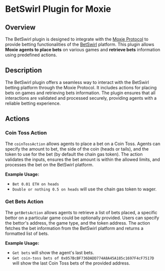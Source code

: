 # BetSwirl Plugin for Moxie

## Overview

The BetSwirl plugin is designed to integrate with the [Moxie Protocol](https://moxie.xyz) to provide betting functionalities of the [BetSwirl](https://www.betswirl.com) platform. This plugin allows **Moxie agents to place bets** on various games and **retrieve bets** information using predefined actions.

## Description

The BetSwirl plugin offers a seamless way to interact with the BetSwirl betting platform through the Moxie Protocol. It includes actions for placing bets on games and retrieving bets information. The plugin ensures that all interactions are validated and processed securely, providing agents with a reliable betting experience.

## Actions

### Coin Toss Action

The `coinTossAction` allows agents to place a bet on a Coin Toss. Agents can specify the amount to bet, the side of the coin (heads or tails), and the token to use for the bet (by default the chain gas token). The action validates the inputs, ensures the bet amount is within the allowed limits, and processes the bet on the BetSwirl platform.

**Example Usage:**

- `Bet 0.01 ETH on heads`
- `Double or nothing 0.5 on heads` will use the chain gas token to wager.

### Get Bets Action

The `getBetsAction` allows agents to retrieve a list of bets placed, a specific bettor on a particular game could be optionally provided. Users can specify the bettor's address, the game type, and the token address. The action fetches the bet information from the BetSwirl platform and returns a formatted list of bets.

**Example Usage:**
- `Get bets` will show the agent's last bets.
- `Get coin-toss bets of 0x057BcBF736DADD774A8A45A185c1697F4cF7517D` will show the last Coin Toss bets of the provided address.
